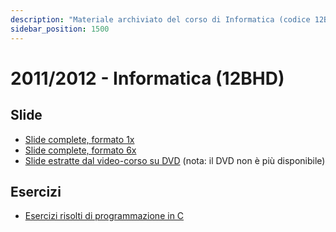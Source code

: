 ```yaml
---
description: "Materiale archiviato del corso di Informatica (codice 12BHD, in linguaggio C) tenutosi nell'anno 2012 presso il Politecnico di Torino."
sidebar_position: 1500
---
```


# 2011/2012 - Informatica (12BHD)

## Slide

 - [Slide complete, formato 1x](https://elite.polito.it/materiale-informatica-C/slide/programmazione_C-2012-1x.pdf)
 - [Slide complete, formato 6x](https://elite.polito.it/materiale-informatica-C/slide/programmazione_C-2012-6x.pdf)
 - [Slide estratte dal video-corso su DVD](https://elite.polito.it/materiale-informatica-C/CD-ROM/all-slides-CDROM.pdf) (nota: il DVD non è più disponibile)

## Esercizi

 - [Esercizi risolti di programmazione in C](https://elite.polito.it/materiale-informatica-C/esercizi/Esercizi-C-v2.01.pdf)

